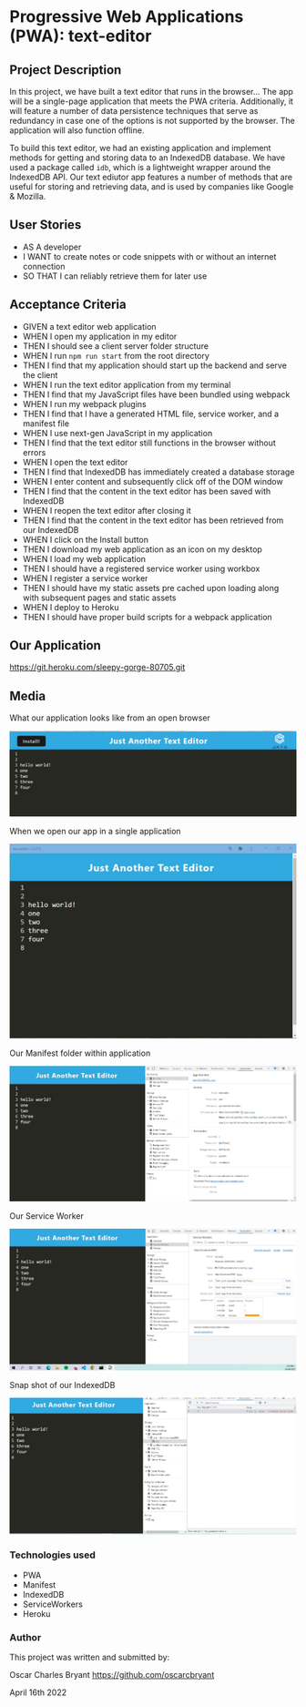 # Progressive Web Applications (PWA): text-editor

## Project Description

In this project, we have built a text editor that runs in the browser... The app will be a single-page application that meets the PWA criteria. Additionally, it will feature a number of data persistence techniques that serve as redundancy in case one of the options is not supported by the browser. The application will also function offline.



To build this text editor, we had an existing application and implement methods for getting and storing data to an IndexedDB database. We have used a package called `idb`, which is a lightweight wrapper around the IndexedDB API. Our text ediutor app features a number of methods that are useful for storing and retrieving data, and is used by companies like Google & Mozilla.

## User Stories

- AS A developer
- I WANT to create notes or code snippets with or without an internet connection
- SO THAT I can reliably retrieve them for later use


## Acceptance Criteria

- GIVEN a text editor web application
- WHEN I open my application in my editor
- THEN I should see a client server folder structure
- WHEN I run `npm run start` from the root directory
- THEN I find that my application should start up the backend and serve the client
- WHEN I run the text editor application from my terminal
- THEN I find that my JavaScript files have been bundled using webpack
- WHEN I run my webpack plugins
- THEN I find that I have a generated HTML file, service worker, and a manifest file
- WHEN I use next-gen JavaScript in my application
- THEN I find that the text editor still functions in the browser without errors
- WHEN I open the text editor
- THEN I find that IndexedDB has immediately created a database storage
- WHEN I enter content and subsequently click off of the DOM window
- THEN I find that the content in the text editor has been saved with IndexedDB
- WHEN I reopen the text editor after closing it
- THEN I find that the content in the text editor has been retrieved from our IndexedDB
- WHEN I click on the Install button
- THEN I download my web application as an icon on my desktop
- WHEN I load my web application
- THEN I should have a registered service worker using workbox
- WHEN I register a service worker
- THEN I should have my static assets pre cached upon loading along with subsequent pages and static assets
- WHEN I deploy to Heroku
- THEN I should have proper build scripts for a webpack application


## Our Application

https://git.heroku.com/sleepy-gorge-80705.git



## Media
What our application looks like from an open browser

![Alt Text](Assets/front.jpg)

When we open our app in a single application

![Alt Text](Assets/openapp.jpg)

Our Manifest folder within application

![Alt Text](Assets/manifest.jpg)

Our Service Worker

![Alt Text](Assets/sw.jpg)

Snap shot of our IndexedDB

![Alt Text](Assets/indexdb.jpg)


### Technologies used
- PWA
- Manifest
- IndexedDB
- ServiceWorkers
- Heroku

### Author

This project was written and submitted by:

Oscar Charles Bryant https://github.com/oscarcbryant

April 16th 2022
